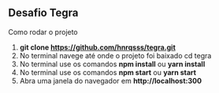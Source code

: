 ## Desafio Tegra

Como rodar o projeto

1. **git clone https://github.com/hnrqsss/tegra.git**
2. No terminal navege até onde o projeto foi baixado cd tegra
3. No terminal use os comandos **npm install** ou **yarn install**
4. No terminal use os comandos **npm start** ou **yarn start** 
5. Abra uma janela do navegador em **http://localhost:300**